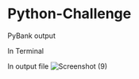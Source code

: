 # Python-Challenge
PyBank output

  In Terminal
  
  
  In output file
     ![Screenshot (9)](https://user-images.githubusercontent.com/49598347/58926361-932df580-8710-11e9-8dfb-ce557566b81e.png)
     
        
        
